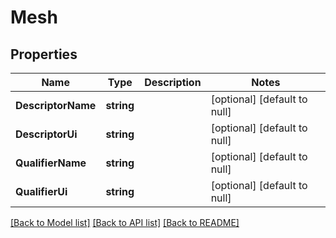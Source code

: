 # Mesh

## Properties
Name | Type | Description | Notes
------------ | ------------- | ------------- | -------------
**DescriptorName** | **string** |  | [optional] [default to null]
**DescriptorUi** | **string** |  | [optional] [default to null]
**QualifierName** | **string** |  | [optional] [default to null]
**QualifierUi** | **string** |  | [optional] [default to null]

[[Back to Model list]](../README.md#documentation-for-models) [[Back to API list]](../README.md#documentation-for-api-endpoints) [[Back to README]](../README.md)

